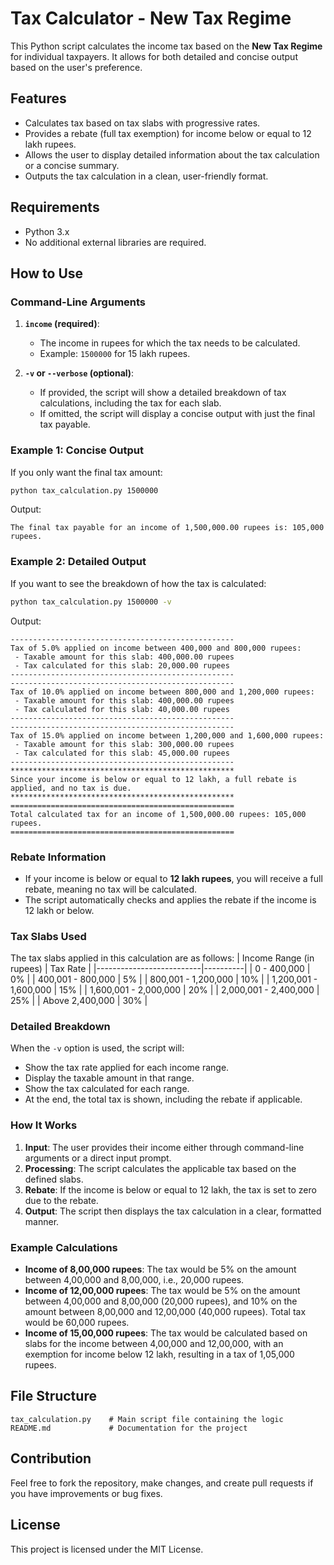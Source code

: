 
# Tax Calculator - New Tax Regime

This Python script calculates the income tax based on the **New Tax Regime** for individual taxpayers. It allows for both detailed and concise output based on the user's preference.

## Features
- Calculates tax based on tax slabs with progressive rates.
- Provides a rebate (full tax exemption) for income below or equal to 12 lakh rupees.
- Allows the user to display detailed information about the tax calculation or a concise summary.
- Outputs the tax calculation in a clean, user-friendly format.

## Requirements
- Python 3.x
- No additional external libraries are required.

## How to Use

### Command-Line Arguments

1. **`income` (required)**:
   - The income in rupees for which the tax needs to be calculated.
   - Example: `1500000` for 15 lakh rupees.

2. **`-v` or `--verbose` (optional)**:
   - If provided, the script will show a detailed breakdown of tax calculations, including the tax for each slab.
   - If omitted, the script will display a concise output with just the final tax payable.

### Example 1: Concise Output
If you only want the final tax amount:
```sh
python tax_calculation.py 1500000
```
Output:
```
The final tax payable for an income of 1,500,000.00 rupees is: 105,000 rupees.
```

### Example 2: Detailed Output
If you want to see the breakdown of how the tax is calculated:
```sh
python tax_calculation.py 1500000 -v
```
Output:
```
--------------------------------------------------
Tax of 5.0% applied on income between 400,000 and 800,000 rupees:
 - Taxable amount for this slab: 400,000.00 rupees
 - Tax calculated for this slab: 20,000.00 rupees
--------------------------------------------------
--------------------------------------------------
Tax of 10.0% applied on income between 800,000 and 1,200,000 rupees:
 - Taxable amount for this slab: 400,000.00 rupees
 - Tax calculated for this slab: 40,000.00 rupees
--------------------------------------------------
--------------------------------------------------
Tax of 15.0% applied on income between 1,200,000 and 1,600,000 rupees:
 - Taxable amount for this slab: 300,000.00 rupees
 - Tax calculated for this slab: 45,000.00 rupees
--------------------------------------------------
**************************************************
Since your income is below or equal to 12 lakh, a full rebate is applied, and no tax is due.
**************************************************
==================================================
Total calculated tax for an income of 1,500,000.00 rupees: 105,000 rupees.
==================================================
```

### Rebate Information
- If your income is below or equal to **12 lakh rupees**, you will receive a full rebate, meaning no tax will be calculated.
- The script automatically checks and applies the rebate if the income is 12 lakh or below.

### Tax Slabs Used
The tax slabs applied in this calculation are as follows:
| Income Range (in rupees) | Tax Rate |
|--------------------------|----------|
| 0 - 400,000              | 0%       |
| 400,001 - 800,000        | 5%       |
| 800,001 - 1,200,000      | 10%      |
| 1,200,001 - 1,600,000    | 15%      |
| 1,600,001 - 2,000,000    | 20%      |
| 2,000,001 - 2,400,000    | 25%      |
| Above 2,400,000          | 30%      |

### Detailed Breakdown
When the `-v` option is used, the script will:
- Show the tax rate applied for each income range.
- Display the taxable amount in that range.
- Show the tax calculated for each range.
- At the end, the total tax is shown, including the rebate if applicable.

### How It Works
1. **Input**: The user provides their income either through command-line arguments or a direct input prompt.
2. **Processing**: The script calculates the applicable tax based on the defined slabs.
3. **Rebate**: If the income is below or equal to 12 lakh, the tax is set to zero due to the rebate.
4. **Output**: The script then displays the tax calculation in a clear, formatted manner.

### Example Calculations
- **Income of 8,00,000 rupees**: The tax would be 5% on the amount between 4,00,000 and 8,00,000, i.e., 20,000 rupees.
- **Income of 12,00,000 rupees**: The tax would be 5% on the amount between 4,00,000 and 8,00,000 (20,000 rupees), and 10% on the amount between 8,00,000 and 12,00,000 (40,000 rupees). Total tax would be 60,000 rupees.
- **Income of 15,00,000 rupees**: The tax would be calculated based on slabs for the income between 4,00,000 and 12,00,000, with an exemption for income below 12 lakh, resulting in a tax of 1,05,000 rupees.

## File Structure
```
tax_calculation.py    # Main script file containing the logic
README.md             # Documentation for the project
```

## Contribution
Feel free to fork the repository, make changes, and create pull requests if you have improvements or bug fixes.

## License
This project is licensed under the MIT License.
